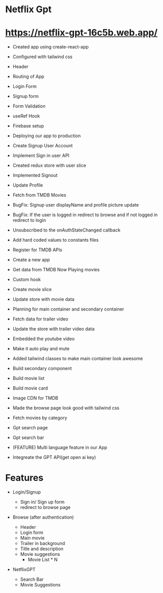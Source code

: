 # Netflix Gpt

# https://netflix-gpt-16c5b.web.app/

- Created app using create-react-app
- Configured with tailwind css
- Header
- Routing of App
- Login Form
- Signup form
- Form Validation
- useRef Hook
- Firebase setup
- Deploying our app to production
- Create Signup User Account
- Implement Sign in user API
- Created redux store with user slice
- Implemented Signout
- Update Profile
- Fetch from TMDB Movies
- BugFix: Signup user displayName and profile picture update
- BugFix: If the user is logged in redirect to browse and if not logged in redirect to login
- Unsubscribed to the onAuthStateChanged callback
- Add hard coded values to constants files
- Register for TMDB APIs
- Create a new app
- Get data from TMDB Now Playing movies
- Custom hook
- Create movie slice
- Update store with movie data
- Planning for main container and secondary container
- Fetch data for trailer video
- Update the store with trailer video data
- Embedded the youtube video
- Make it auto play and mute
- Added tailwind classes to make main container look awesome
- Build secondary component
- Build movie list
- Build movie card
- Image CDN for TMDB
- Made the browse page look good with tailwind css
- Fetch movies by category

- Gpt search page
- Gpt search bar
- (FEATURE) Multi language feature in our App
- Integreate the GPT API(get open ai key)

# Features

- Login/Signup

  - Sign in/ Sign up form
  - redirect to browse page

- Browse (after authentication)

  - Header
  - Login form
  - Main movie
  - Trailer in background
  - Title and description
  - Movie suggestions
    - Movie List \* N

- NetflixGPT
  - Search Bar
  - Movie Suggestions
